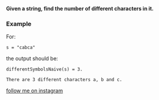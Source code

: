 **Given a string, find the number of different characters in it.**

### Example

For:

```
s = "cabca"
```

the output should be:

```
differentSymbolsNaive(s) = 3.

There are 3 different characters a, b and c.
```

[follow me on instagram](https://www.instagram.com/9_tay)